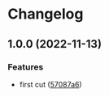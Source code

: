 # Changelog

## 1.0.0 (2022-11-13)


### Features

* first cut ([57087a6](https://github.com/scop/home-assistant-jatekukko/commit/57087a69b07e227e0dcc296967795e0c91df474d))
